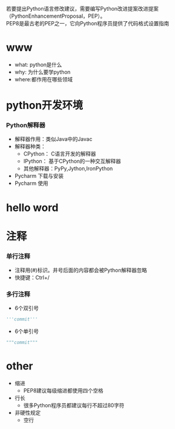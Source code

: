 若要提出Python语言修改建议，需要编写Python改进提案改进提案（PythonEnhancementProposal，PEP）。　　  
PEP8是最古老的PEP之一，它向Python程序员提供了代码格式设置指南

# www
* what: python是什么
* why: 为什么要学python
* where:都作用在哪些领域

# python开发环境
### Python解释器
* 解释器作用：类似Java中的Javac
* 解释器种类：
    * CPython： C语言开发的解释器
    * IPython： 基于CPython的一种交互解释器
    * 其他解释器：PyPy,Jython,IronPython
* Pycharm 下载与安装
* Pycharm 使用

# hello word

# 注释
### 单行注释
* 注释用(#)标识。井号后面的内容都会被Python解释器忽略
* 快捷键：Ctrl+/ 
### 多行注释
* 6个双引号
```python
'''commit'''
```
* 6个单引号  
```python
"""commit"""
```

# other 
* 缩进
    * PEP8建议每级缩进都使用四个空格  
* 行长  
    * 很多Python程序员都建议每行不超过80字符  
* 非硬性规定  
    * 空行  